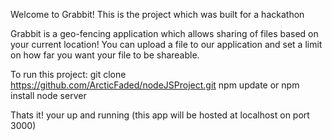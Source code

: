 Welcome to Grabbit! This is the project which was built for a hackathon

Grabbit is a geo-fencing application which allows sharing of files based on your current location! You can upload a file to our application and set a limit on how far you want your file to be shareable.

To run this project:
git clone https://github.com/ArcticFaded/nodeJSProject.git
npm update or npm install
node server

Thats it! your up and running (this app will be hosted at localhost on port 3000)

